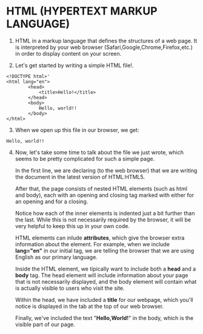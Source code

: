 # **HTML (HYPERTEXT MARKUP LANGUAGE)**

1. HTML in a markup language that defines the structures of a web page. It is interpreted by your web browser
   (Safari,Google,Chrome,Firefox,etc.) in order to display content on your screen.

2. Let's get started by writing a simple HTML file!.

```
<!DOCTYPE html>'
<html lang="en">
        <head>
            <title>Hello!</title>
        </head>
        <body>
            Hello, world!!
        </body>
</html>
```

3. When we open up this file in our browser, we get:

```
Hello, world!!
```

4. Now, let's take some time to talk about the file we just wrote, which seems to be pretty complicated for such a simple page.

   In the first line, we are declaring (to the web browser) that we are writing the document in the latest version of HTML:HTML5.

   After that, the page consists of nested HTML elements (such as html and body), each with an opening and closing tag marked with either **<element>** for an opening and **</element>** for a closing.

   Notice how each of the inner elements is indented just a bit further than the last. While this is not necessarily required by the browser, it will be very helpful to keep this up in your own code.

   HTML elements can inlude **attributes**, which give the browser extra information about the element. For example, when we include **lang="en"** in our initial tag, we are telling the browser that we are using English as our primary language.

   Inside the HTML element, we tipically want to include both a **head** and a **body** tag. The head element will include information about your page that is not necessarily displayed, and the body element will contain what is actually visible to users who visit the site.

   Within the head, we have included a **title** for our webpage, which you'll notice is displayed in the tab at the top of our web browser.

   Finally, we've included the text "**Hello,World!**" in the body, which is the visible part of our page.
